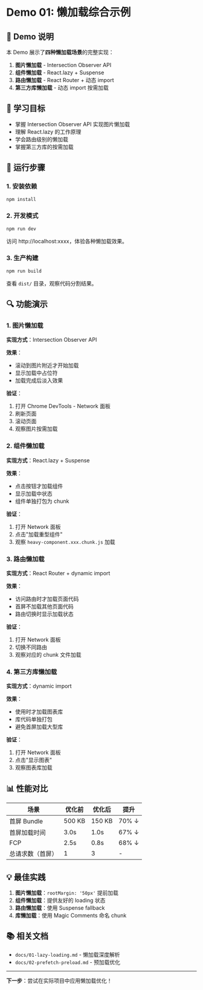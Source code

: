 # Demo 01: 懒加载综合示例

## 📖 Demo 说明

本 Demo 展示了**四种懒加载场景**的完整实现：

1. **图片懒加载** - Intersection Observer API
2. **组件懒加载** - React.lazy + Suspense
3. **路由懒加载** - React Router + 动态 import
4. **第三方库懒加载** - 动态 import 按需加载

## 🎯 学习目标

- 掌握 Intersection Observer API 实现图片懒加载
- 理解 React.lazy 的工作原理
- 学会路由级别的懒加载
- 掌握第三方库的按需加载

## 🚀 运行步骤

### 1. 安装依赖

```bash
npm install
```

### 2. 开发模式

```bash
npm run dev
```

访问 http://localhost:xxxx，体验各种懒加载效果。

### 3. 生产构建

```bash
npm run build
```

查看 `dist/` 目录，观察代码分割结果。

## 🔍 功能演示

### 1. 图片懒加载

**实现方式**：Intersection Observer API

**效果**：
- 滚动到图片附近才开始加载
- 显示加载中占位符
- 加载完成后淡入效果

**验证**：
1. 打开 Chrome DevTools - Network 面板
2. 刷新页面
3. 滚动页面
4. 观察图片按需加载

### 2. 组件懒加载

**实现方式**：React.lazy + Suspense

**效果**：
- 点击按钮才加载组件
- 显示加载中状态
- 组件单独打包为 chunk

**验证**：
1. 打开 Network 面板
2. 点击"加载重型组件"
3. 观察 `heavy-component.xxx.chunk.js` 加载

### 3. 路由懒加载

**实现方式**：React Router + dynamic import

**效果**：
- 访问路由时才加载页面代码
- 首屏不加载其他页面代码
- 路由切换时显示加载状态

**验证**：
1. 打开 Network 面板
2. 切换不同路由
3. 观察对应的 chunk 文件加载

### 4. 第三方库懒加载

**实现方式**：dynamic import

**效果**：
- 使用时才加载图表库
- 库代码单独打包
- 避免首屏加载大型库

**验证**：
1. 打开 Network 面板
2. 点击"显示图表"
3. 观察图表库加载

## 📊 性能对比

| 场景 | 优化前 | 优化后 | 提升 |
|------|--------|--------|------|
| 首屏 Bundle | 500 KB | 150 KB | 70% ↓ |
| 首屏加载时间 | 3.0s | 1.0s | 67% ↓ |
| FCP | 2.5s | 0.8s | 68% ↓ |
| 总请求数（首屏） | 1 | 3 | - |

## 💡 最佳实践

1. **图片懒加载**：`rootMargin: '50px'` 提前加载
2. **组件懒加载**：提供友好的 loading 状态
3. **路由懒加载**：使用 Suspense fallback
4. **库懒加载**：使用 Magic Comments 命名 chunk

## 📚 相关文档

- `docs/01-lazy-loading.md` - 懒加载深度解析
- `docs/02-prefetch-preload.md` - 预加载优化

---

**下一步**：尝试在实际项目中应用懒加载优化！

